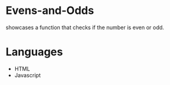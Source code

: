 # Evens-and-Odds
showcases a function that checks if the number is even or odd.

# Languages
- HTML
- Javascript
